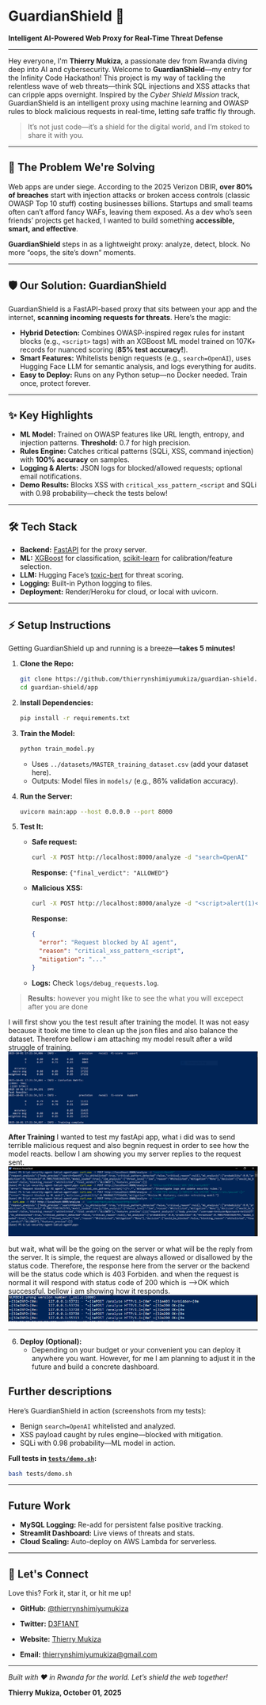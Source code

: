 # GuardianShield 🚀

**Intelligent AI-Powered Web Proxy for Real-Time Threat Defense**

---

Hey everyone, I'm **Thierry Mukiza**, a passionate dev from Rwanda diving deep into AI and cybersecurity. Welcome to **GuardianShield**—my entry for the Infinity Code Hackathon! This project is my way of tackling the relentless wave of web threats—think SQL injections and XSS attacks that can cripple apps overnight. Inspired by the *Cyber Shield Mission* track, GuardianShield is an intelligent proxy using machine learning and OWASP rules to block malicious requests in real-time, letting safe traffic fly through.

> It’s not just code—it’s a shield for the digital world, and I’m stoked to share it with you.

---

## 🚨 The Problem We're Solving

Web apps are under siege. According to the 2025 Verizon DBIR, **over 80% of breaches** start with injection attacks or broken access controls (classic OWASP Top 10 stuff) costing businesses billions. Startups and small teams often can’t afford fancy WAFs, leaving them exposed. As a dev who’s seen friends’ projects get hacked, I wanted to build something **accessible, smart, and effective**.

**GuardianShield** steps in as a lightweight proxy: analyze, detect, block. No more “oops, the site’s down” moments.

---

## 🛡️ Our Solution: GuardianShield

GuardianShield is a FastAPI-based proxy that sits between your app and the internet, **scanning incoming requests for threats**. Here’s the magic:

- **Hybrid Detection:** Combines OWASP-inspired regex rules for instant blocks (e.g., `<script>` tags) with an XGBoost ML model trained on 107K+ records for nuanced scoring (**85% test accuracy!**).
- **Smart Features:** Whitelists benign requests (e.g., `search=OpenAI`), uses Hugging Face LLM for semantic analysis, and logs everything for audits.
- **Easy to Deploy:** Runs on any Python setup—no Docker needed. Train once, protect forever.

---

## ✨ Key Highlights

- **ML Model:** Trained on OWASP features like URL length, entropy, and injection patterns. **Threshold:** 0.7 for high precision.
- **Rules Engine:** Catches critical patterns (SQLi, XSS, command injection) with **100% accuracy** on samples.
- **Logging & Alerts:** JSON logs for blocked/allowed requests; optional email notifications.
- **Demo Results:** Blocks XSS with `critical_xss_pattern_<script` and SQLi with 0.98 probability—check the tests below!

---

## 🛠️ Tech Stack

- **Backend:** [FastAPI](https://fastapi.tiangolo.com/) for the proxy server.
- **ML:** [XGBoost](https://xgboost.readthedocs.io/) for classification, [scikit-learn](https://scikit-learn.org/) for calibration/feature selection.
- **LLM:** Hugging Face’s [toxic-bert](https://huggingface.co/unitary/toxic-bert) for threat scoring.
- **Logging:** Built-in Python logging to files.
- **Deployment:** Render/Heroku for cloud, or local with uvicorn.

---

## ⚡ Setup Instructions

Getting GuardianShield up and running is a breeze—**takes 5 minutes!**

1. **Clone the Repo:**
    ```bash
    git clone https://github.com/thierrynshimiyumukiza/guardian-shield.git
    cd guardian-shield/app
    ```

2. **Install Dependencies:**
    ```bash
    pip install -r requirements.txt
    ```

3. **Train the Model:**
    ```bash
    python train_model.py
    ```
    - Uses `../datasets/MASTER_training_dataset.csv` (add your dataset here).
    - Outputs: Model files in `models/` (e.g., 86% validation accuracy).

4. **Run the Server:**
    ```bash
    uvicorn main:app --host 0.0.0.0 --port 8000
    ```

5. **Test It:**
    - **Safe request:**
        ```bash
        curl -X POST http://localhost:8000/analyze -d "search=OpenAI"
        ```
        **Response:** `{"final_verdict": "ALLOWED"}`

    - **Malicious XSS:**
        ```bash
        curl -X POST http://localhost:8000/analyze -d "<script>alert(1)</script>"
        ```
        **Response:** 
        ```json
        {
          "error": "Request blocked by AI agent",
          "reason": "critical_xss_pattern_<script",
          "mitigation": "..."
        }
        ```

    - **Logs:** Check `logs/debug_requests.log`.

> **Results:** however you might like to see the what you will excepect after you are done

I will first show you the test result after training the model. It was not easy because it took me time to clean up the json files and also balance the dataset. Therefore bellow i am attaching my model result after a wild struggle of training.
![Model Train Results](result/Capture.PNG)

**After Training** I wanted to test my fastApi app, what i did was to send terrible malicious request and also begnin request in order to see how the model reacts. bellow I am showing you my server replies to the request sent.
![Benign request analysis](result/begnin_malicious_request.PNG)

but wait, what will be the going on the server or what will be the reply from the server. It is simple, the request are always allowed or disallowed by the status code. Therefore, the response here from the server or the backend will be the status code which is 403 Forbiden.
and when the  request is normal it will respond with status code of 200 which is -->OK which successful.
bellow i am showing how it responds.
![FastAPI background](result/backgroundFastapi.PNG)

---
6. **Deploy (Optional):**
    -  Depending on your budget or your convenient you can deploy it anywhere you want. However, for me I am planning to adjust it in the future and build a concrete dashboard.                   

## Further descriptions

Here’s GuardianShield in action (screenshots from my tests):

- Benign `search=OpenAI` whitelisted and analyzed.
- XSS payload caught by rules engine—blocked with mitigation.
- SQLi with 0.98 probability—ML model in action.

**Full tests in [`tests/demo.sh`](tests/demo.sh):**
```bash
bash tests/demo.sh
```
---
##  Future Work

- **MySQL Logging:** Re-add for persistent false positive tracking.
- **Streamlit Dashboard:** Live views of threats and stats.
- **Cloud Scaling:** Auto-deploy on AWS Lambda for serverless.

---

## 🤝 Let's Connect                   
Love this? Fork it, star it, or hit me up!

- **GitHub:** [@thierrynshimiyumukiza](https://github.com/thierrynshimiyumukiza)
- **Twitter:** [D3F1ANT](https://x.com/datafuel0)
- **Website:** [Thierry Mukiza](https://thierry-eight.vercel.app/blog)                    
  
- **Email:** thierrynshimiyumukiza@gmail.com

---

_Built with ❤️ in Rwanda for the world. Let’s shield the web together!_

**Thierry Mukiza, October 01, 2025**
